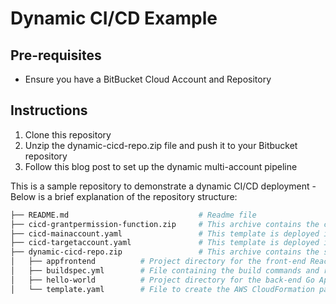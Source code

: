 # Dynamic CI/CD Example

## Pre-requisites ##
* Ensure you have a BitBucket Cloud Account and Repository


## Instructions ##
1. Clone this repository
1. Unzip the dynamic-cicd-repo.zip file and push it to your Bitbucket repository
1. Follow this blog post to set up the dynamic multi-account pipeline

This is a sample repository to demonstrate a dynamic CI/CD deployment - Below is a brief explanation of the repository structure:
```bash
├── README.md                             # Readme file
├── cicd-grantpermission-function.zip     # This archive contains the code for deploying the cicd-grant-permission Lambda function in the main CI/CD account
├── cicd-mainaccount.yaml                 # This template is deployed in the main CI/CD account to create the CI/CD pipeline resources
├── cicd-targetaccount.yaml               # This template is deployed in the target CI/CD accounts to create the CI/CD pipeline resources
├── dynamic-cicd-repo.zip                 # This archive contains the source code for the sample application
│   ├── appfrontend          # Project directory for the front-end React App.
│   ├── buildspec.yml        # File containing the build commands and related settings that CodeBuild uses to run a build.
│   ├── hello-world          # Project directory for the back-end Go App.
│   └── template.yaml        # File to create the AWS CloudFormation package in the build stage.
